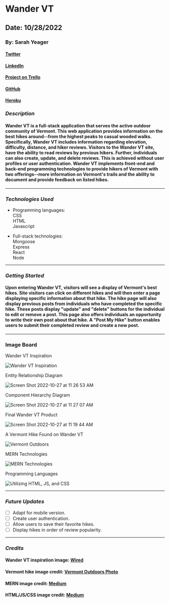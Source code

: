 # Wander VT

## Date: 10/28/2022

### By: Sarah Yeager

#### [Twitter](https://twitter.com/YeagerSarahK)

#### [LinkedIn](https://www.linkedin.com/in/sarah-yeager-b3839338/)

#### [Project on Trello](https://trello.com/b/2mIiUVXe/wander-vt-a-hiking-app)

#### [GitHub](https://github.com/skyeager/Wander-VT)

#### [Heroku]()

### **_*Description*_**

#### Wander VT is a full-stack application that serves the active outdoor community of Vermont. This web application provides information on the best hikes around--from the highest peaks to casual wooded walks. Specifically, Wander VT includes information regarding elevation, difficulty, distance, and hiker reviews. Visitors to the Wander VT site, have the ability to read reviews by previous hikers. Further, individuals can also create, update, and delete reviews. This is achieved without user profiles or user authentication. Wander VT implements front-end and back-end programming technologies to provide hikers of Vermont with two offerings--more information on Vermont's trails and the ability to document and provide feedback on listed hikes.

---

### **_Technologies Used_**

- Programming languages:
  <br />
  CSS
  <br />
  HTML
  <br />
  Javascript

- Full-stack technologies:
  <br />
  Mongoose
  <br />
  Express
  <br />
  React
  <br/>
  Node

---

### **_Getting Started_**

#### Upon entering Wander VT, visitors will see a display of Vermont's best hikes. Site visitors can click on different hikes and will then enter a page displaying specific information about that hike. The hike page will also display previous posts from individuals who have completed the specific hike. These posts display "update" and "delete" buttons for the individual to edit or remove a post. This page also offers individuals an opportunity to write their own post about that hike. A "Post My Hike" button enables users to submit their completed review and create a new post.

---

### **Image Board**

<figcaption> Wander VT Inspiration</figcaption>

![Wander VT Inspiration](https://media.wired.com/photos/5d1ba327c4634800090144a2/125:94/w_2375,h_1786,c_limit/Gear-Hiking-Apps-858049750.jpg)

<figcaption>Entity Relationship Diagram</figcaption>

![Screen Shot 2022-10-27 at 11 26 53 AM](https://user-images.githubusercontent.com/95553482/198332721-805a2f4a-9cf8-4806-bf3b-9f4ed5d487dc.png)

<figcaption>Component Hierarchy Diagram</figcaption>

![Screen Shot 2022-10-27 at 11 27 07 AM](https://user-images.githubusercontent.com/95553482/198332779-90f602a8-7034-4b94-86ac-2839a1404dab.png)

<figcaption>Final Wander VT Product</figcaption>

![Screen Shot 2022-10-27 at 11 19 44 AM](https://user-images.githubusercontent.com/95553482/198332042-39efc9a8-8795-4ae3-af83-e8b3ad95aa1f.png)

<figcaption>A Vermont Hike Found on Wander VT</figcaption>

![Vermont Outdoors](https://urbanoutdoors.com/wp-content/uploads/2020/10/Depositphotos_123186406_l-2015.jpg)

<figcaption> MERN Technologies</figcaption>

![MERN Technologies](https://miro.medium.com/max/1400/1*k0SazfSJ-tPSBbt2WDYIyw.png)

<figcaption> Programming Languages</figcaption>

![Utilizing HTML, JS, and CSS](https://miro.medium.com/max/1200/1*l4xICbIIYlz1OTymWCoUTw.jpeg)

---

### **_Future Updates_**

- [ ] Adapt for mobile version.
- [ ] Create user authentication.
- [ ] Allow users to save their favorite hikes.
- [ ] Display hikes in order of review popularity.

---

### **_Credits_**

#### Wander VT inspiration image: [Wired](https://www.wired.com/story/apps-for-hiking-trails/)

#### Vermont hike image credit: [Vermont Outdoors Photo](https://urbanoutdoors.com/hiking-in-vermont/)

#### MERN image credit: [Medium](https://edwisor.medium.com/mern-stack-an-ideal-choice-for-development-in-full-stack-edwisor-50d34b73555)

#### HTML/JS/CSS image credit: [Medium](https://medium.com/level-up-web/amazingly-useful-html-css-and-javascript-tools-and-libraries-d73b10fbae29)
